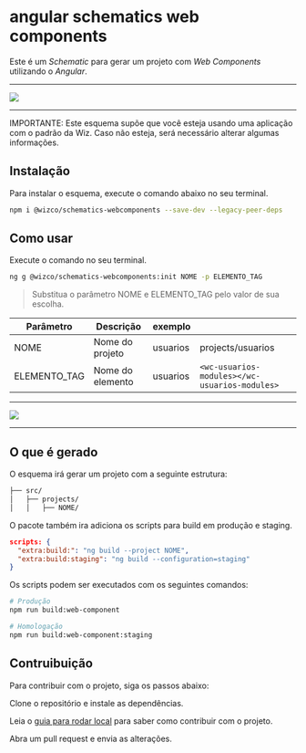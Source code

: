 # angular schematics web components
Este é um *Schematic* para gerar um projeto com *Web Components* utilizando o *Angular*.

___

![](https://raw.githubusercontent.com/raulmelo/web-components-schematic/master/docs/Thumbnail.jpg)
___ 

IMPORTANTE: Este esquema supõe que você esteja usando uma aplicação com o padrão da Wiz. Caso não esteja, será necessário alterar algumas informações.

## Instalação
Para instalar o esquema, execute o comando abaixo no seu terminal.

```bash
npm i @wizco/schematics-webcomponents --save-dev --legacy-peer-deps
```

## Como usar
Execute o comando no seu terminal. 

```bash
ng g @wizco/schematics-webcomponents:init NOME -p ELEMENTO_TAG
```
> Substitua o parâmetro NOME e ELEMENTO_TAG pelo valor de sua escolha.

| Parâmetro | Descrição | exemplo | | 
| --- | --- | --- | --- |
| NOME | Nome do projeto | usuarios | projects/usuarios |
| ELEMENTO_TAG | Nome do elemento | usuarios | `<wc-usuarios-modules></wc-usuarios-modules>` | 

___

![](https://github.com/raulmelo/web-components-schematic/blob/master/docs/termina-comands.jpg?raw=true)
___ 

## O que é gerado
O esquema irá gerar um projeto com a seguinte estrutura:

```bash
├── src/
│   ├── projects/
│   │   ├── NOME/
```

O pacote também ira adiciona os  scripts para build em produção e staging.

````json
scripts: {
  "extra:build:": "ng build --project NOME",
  "extra:build:staging": "ng build --configuration=staging"
}
````


Os scripts podem ser executados com os seguintes comandos:
  
```bash 
# Produção
npm run build:web-component

# Homologação
npm run build:web-component:staging
```


## Contruibuição
Para contribuir com o projeto, siga os passos abaixo:

Clone o repositório e instale as dependências.

Leia o [guia para rodar local](./README_LOCAL.md) para saber como contribuir com o projeto.

Abra um pull request e envia as alterações.
